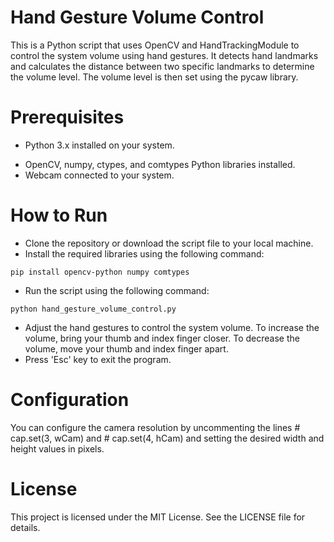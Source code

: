 # Hand Gesture Volume Control
This is a Python script that uses OpenCV and HandTrackingModule to control the system volume using hand gestures. It detects hand landmarks and calculates the distance between two specific landmarks to determine the volume level. The volume level is then set using the pycaw library.

# Prerequisites
+ Python 3.x installed on your system.
- OpenCV, numpy, ctypes, and comtypes Python libraries installed.
- Webcam connected to your system.
# How to Run
- Clone the repository or download the script file to your local machine.
- Install the required libraries using the following command:
```
pip install opencv-python numpy comtypes
```
- Run the script using the following command:
```
python hand_gesture_volume_control.py
```
- Adjust the hand gestures to control the system volume. To increase the volume, bring your thumb and index finger closer. To decrease the volume, move your thumb and index finger apart.
- Press 'Esc' key to exit the program.
# Configuration
You can configure the camera resolution by uncommenting the lines # cap.set(3, wCam) and # cap.set(4, hCam) and setting the desired width and height values in pixels.

# License
This project is licensed under the MIT License. See the LICENSE file for details.
